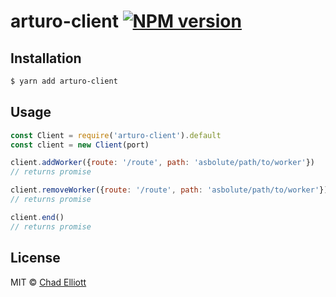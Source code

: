# arturo-client [![NPM version](https://badge.fury.io/js/arturo-client.svg)](https://npmjs.org/package/arturo-client)

## Installation

```sh
$ yarn add arturo-client
```

## Usage

```js
const Client = require('arturo-client').default
const client = new Client(port)

client.addWorker({route: '/route', path: 'asbolute/path/to/worker'})
// returns promise

client.removeWorker({route: '/route', path: 'asbolute/path/to/worker'})
// returns promise

client.end()
// returns promise
```

## License

MIT © [Chad Elliott]()
